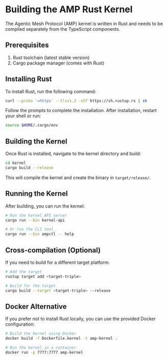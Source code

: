 # Building the AMP Rust Kernel

The Agentic Mesh Protocol (AMP) kernel is written in Rust and needs to be compiled separately from the TypeScript components.

## Prerequisites

1. Rust toolchain (latest stable version)
2. Cargo package manager (comes with Rust)

## Installing Rust

To install Rust, run the following command:

```bash
curl --proto '=https' --tlsv1.2 -sSf https://sh.rustup.rs | sh
```

Follow the prompts to complete the installation. After installation, restart your shell or run:

```bash
source $HOME/.cargo/env
```

## Building the Kernel

Once Rust is installed, navigate to the kernel directory and build:

```bash
cd kernel
cargo build --release
```

This will compile the kernel and create the binary in `target/release/`.

## Running the Kernel

After building, you can run the kernel:

```bash
# Run the kernel API server
cargo run --bin kernel-api

# Or run the CLI tool
cargo run --bin ampctl -- help
```

## Cross-compilation (Optional)

If you need to build for a different target platform:

```bash
# Add the target
rustup target add <target-triple>

# Build for the target
cargo build --target <target-triple> --release
```

## Docker Alternative

If you prefer not to install Rust locally, you can use the provided Docker configuration:

```bash
# Build the kernel using Docker
docker build -f Dockerfile.kernel -t amp-kernel .

# Run the kernel in a container
docker run -p 7777:7777 amp-kernel
```